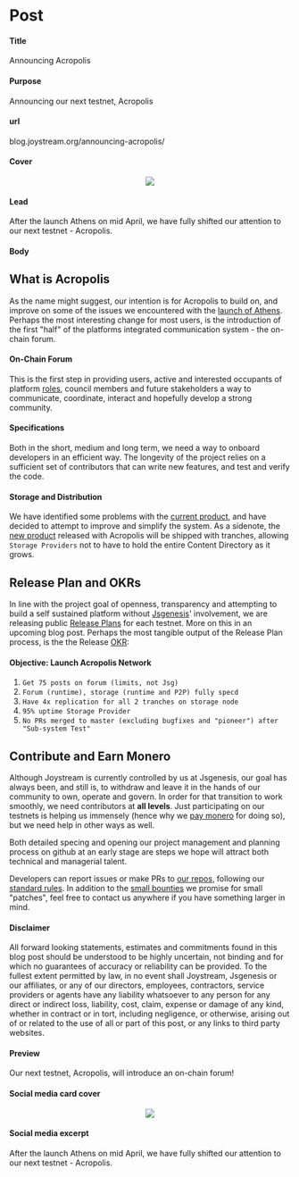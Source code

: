 # Post

#### Title

Announcing Acropolis

#### Purpose

Announcing our next testnet, Acropolis

#### url

blog.joystream.org/announcing-acropolis/

#### Cover

<p align="center"><img src="announcing-acropolis.png"></p>

#### Lead

After the launch Athens on mid April, we have fully shifted our attention to our next testnet - Acropolis.

#### Body

What is Acropolis
-----------------

As the name might suggest, our intention is for Acropolis to build on, and improve on some of the issues we encountered with the [launch of Athens](https://blog.joystream.org/athens-released/). Perhaps the most interesting change for most users, is the introduction of the first "half" of the platforms integrated communication system - the on-chain forum.

#### On-Chain Forum

This is the first step in providing users, active and interested occupants of platform [roles](https://www.joystream.org/roles), council members and  future stakeholders a way to communicate, coordinate, interact and hopefully develop a strong community.

#### Specifications

Both in the short, medium and long term, we need a way to onboard developers in an efficient way. The longevity of the project relies on a sufficient set of contributors that can write new features, and test and verify the code.

#### Storage and Distribution

We have identified some problems with the [current product](https://github.com/Joystream/storage-node-joystream), and have decided to attempt to improve and simplify the system. As a sidenote, the [new product](https://github.com/Joystream/joystream/pull/45) released with Acropolis will be shipped with tranches, allowing `Storage Providers` not to have to hold the entire Content Directory as it grows.

Release Plan and OKRs
---------------------

In line with the project goal of openness, transparency and attempting to build a self sustained platform without [Jsgenesis](https://blog.joystream.org/jsgenesis/)' involvement, we are releasing public [Release Plans](https://github.com/Joystream/joystream/tree/master/testnets/acropolis) for each testnet. More on this in an upcoming blog post. Perhaps the most tangible output of the Release Plan process, is the the Release [OKR](https://en.wikipedia.org/wiki/OKR):

#### Objective: Launch Acropolis Network

1.  `Get 75 posts on forum (limits, not Jsg)`
2.  `Forum (runtime), storage (runtime and P2P) fully specd`
3.  `Have 4x replication for all 2 tranches on storage node`
4.  `95% uptime Storage Provider`
5.  `No PRs merged to master (excluding bugfixes and "pioneer") after "Sub-system Test"`

Contribute and Earn Monero
--------------------------

Although Joystream is currently controlled by us at Jsgenesis, our goal has always been, and still is, to withdraw and leave it in the hands of our community to own, operate and govern. In order for that transition to work smoothly, we need contributors at **all levels**. Just participating on our testnets is helping us immensely (hence why we [pay monero](https://blog.joystream.org/pay-for-play/) for doing so), but we need help in other ways as well.

Both detailed specing and opening our project management and planning process on github at an early stage are steps we hope will attract both technical and managerial talent.

Developers can report issues or make PRs to [our repos](https://github.com/Joystream), following our [standard rules](https://github.com/Joystream/joystream#contribute). In addition to the [small bounties](https://github.com/JoyStream/helpdesk#builders-and-bug-reporters) we promise for small "patches", feel free to contact us anywhere if you have something larger in mind.


#### Disclaimer

All forward looking statements, estimates and commitments found in this blog post should be understood to be highly uncertain, not binding and for which no guarantees of accuracy or reliability can be provided. To the fullest extent permitted by law, in no event shall Joystream, Jsgenesis or our affiliates, or any of our directors, employees, contractors,  service providers or agents have any liability whatsoever to any person  for any direct or indirect loss, liability, cost, claim, expense or  damage of any kind, whether in contract or in tort, including negligence, or otherwise, arising out of or related to the use of all or  part of this post, or any links to third party websites.

#### Preview

Our next testnet, Acropolis, will introduce an on-chain forum!

#### Social media card cover

<p align="center"><img src="announcing-acropolis.png"></p>

#### Social media excerpt

After the launch Athens on mid April, we have fully shifted our attention to our next testnet - Acropolis.
